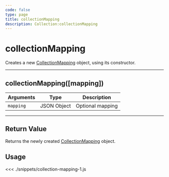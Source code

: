 ```yaml
---
code: false
type: page
title: collectionMapping
description: Collection:collectionMapping
---
```


# collectionMapping

Creates a new [CollectionMapping](/sdk/js/5/collection-mapping/) object, using its constructor.

---

## collectionMapping([mapping])

| Arguments | Type        | Description      |
| --------- | ----------- | ---------------- |
| `mapping` | JSON Object | Optional mapping |

---

## Return Value

Returns the newly created [CollectionMapping](/sdk/js/5/collection-mapping/) object.

## Usage

<<< ./snippets/collection-mapping-1.js
